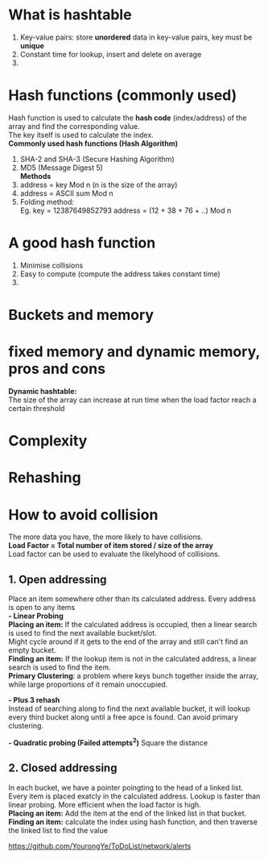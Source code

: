 # What is hashtable
1. Key-value pairs: store **unordered** data in key-value pairs, key must be **unique**  
2. Constant time for lookup, insert and delete on average   
3. 

# Hash functions (commonly used)
Hash function is used to calculate the **hash code** (index/address) of the array and find the corresponding value.   
The key itself is used to calculate the index.   
**Commonly used hash functions (Hash Algorithm)**
1. SHA-2 and SHA-3 (Secure Hashing Algorithm)  
2. MD5 (Message Digest 5)  
**Methods**
1. address = key Mod n (n is the size of the array)  
2. address = ASCII sum Mod n  
3. Folding method:   
Eg. key = 12387649852793
    address = (12 + 38 + 76 + ..) Mod n

# A good hash function
1. Minimise collisions  
2. Easy to compute (compute the address takes constant time)  
3. 
# Buckets and memory
# fixed memory and dynamic memory, pros and cons
**Dynamic hashtable:**  
The size of the array can increase at run time when the load factor reach a certain threshold  

# Complexity
# Rehashing
# How to avoid collision
The more data you have, the more likely to have collisions.  
**Load Factor = Total number of item stored / size of the array**  
Load factor can be used to evaluate the likelyhood of collisions.  
## 1. Open addressing
Place an item somewhere other than its calculated address. Every address is open to any items  
**- Linear Probing**  
**Placing an item:** If the calculated address is occupied, then a linear search is used to find the next available bucket/slot.  
Might cycle around if it gets to the end of the array and still can't find an empty bucket.  
**Finding an item:** If the lookup item is not in the calculated address, a linear search is used to find the item.  
**Primary Clustering**: a problem where keys bunch together inside the array, while large proportions of it remain unoccupied. 

**- Plus 3 rehash**  
Instead of searching along to find the next available bucket, it will lookup every third bucket along until a free apce is found. Can avoid primary clustering.  

**- Quadratic probing (Failed attempts<sup>2</sup>)**
Square the distance 

## 2. Closed addressing
In each bucket, we have a pointer poingting to the head of a linked list. Every item is placed exatcly in the calculated address. Lookup is faster than linear probing. More efficient when the load factor is high.    
**Placing an item:** Add the item at the end of the linked list in that bucket.  
**Finding an item:** calculate the index using hash function, and then traverse the linked list to find the value  

https://github.com/YourongYe/ToDoList/network/alerts

